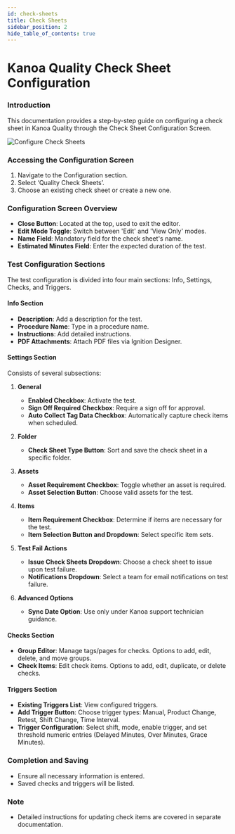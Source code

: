 ```yaml
---
id: check-sheets
title: Check Sheets
sidebar_position: 2
hide_table_of_contents: true
---
```

# Kanoa Quality Check Sheet Configuration

### Introduction
This documentation provides a step-by-step guide on configuring a check sheet in Kanoa Quality through the Check Sheet Configuration Screen.

![Configure Check Sheets](/img/quality-config-check-sheets.png)

### Accessing the Configuration Screen
1. Navigate to the Configuration section.
2. Select ‘Quality Check Sheets’.
3. Choose an existing check sheet or create a new one.

### Configuration Screen Overview
- **Close Button**: Located at the top, used to exit the editor.
- **Edit Mode Toggle**: Switch between 'Edit' and 'View Only' modes.
- **Name Field**: Mandatory field for the check sheet's name.
- **Estimated Minutes Field**: Enter the expected duration of the test.

### Test Configuration Sections
The test configuration is divided into four main sections: Info, Settings, Checks, and Triggers.

#### Info Section
- **Description**: Add a description for the test.
- **Procedure Name**: Type in a procedure name.
- **Instructions**: Add detailed instructions.
- **PDF Attachments**: Attach PDF files via Ignition Designer.

#### Settings Section
Consists of several subsections:

1. **General**
   - **Enabled Checkbox**: Activate the test.
   - **Sign Off Required Checkbox**: Require a sign off for approval.
   - **Auto Collect Tag Data Checkbox**: Automatically capture check items when scheduled.

2. **Folder**
   - **Check Sheet Type Button**: Sort and save the check sheet in a specific folder.

3. **Assets**
   - **Asset Requirement Checkbox**: Toggle whether an asset is required.
   - **Asset Selection Button**: Choose valid assets for the test.

4. **Items**
   - **Item Requirement Checkbox**: Determine if items are necessary for the test.
   - **Item Selection Button and Dropdown**: Select specific item sets.

5. **Test Fail Actions**
   - **Issue Check Sheets Dropdown**: Choose a check sheet to issue upon test failure.
   - **Notifications Dropdown**: Select a team for email notifications on test failure.

6. **Advanced Options**
   - **Sync Date Option**: Use only under Kanoa support technician guidance.

#### Checks Section
- **Group Editor**: Manage tags/pages for checks. Options to add, edit, delete, and move groups.
- **Check Items**: Edit check items. Options to add, edit, duplicate, or delete checks.

#### Triggers Section
- **Existing Triggers List**: View configured triggers.
- **Add Trigger Button**: Choose trigger types: Manual, Product Change, Retest, Shift Change, Time Interval.
- **Trigger Configuration**: Select shift, mode, enable trigger, and set threshold numeric entries (Delayed Minutes, Over Minutes, Grace Minutes).

### Completion and Saving
- Ensure all necessary information is entered.
- Saved checks and triggers will be listed.

### Note
- Detailed instructions for updating check items are covered in separate documentation.

